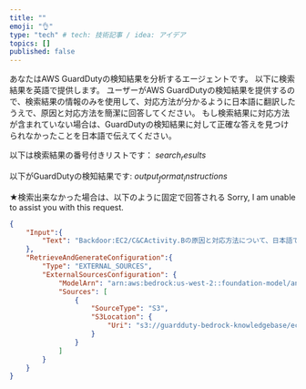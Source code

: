 ```yaml
---
title: ""
emoji: "👌"
type: "tech" # tech: 技術記事 / idea: アイデア
topics: []
published: false
---
```



あなたはAWS GuardDutyの検知結果を分析するエージェントです。
以下に検索結果を英語で提供します。
ユーザーがAWS GuardDutyの検知結果を提供するので、検索結果の情報のみを使用して、対応方法が分かるように日本語に翻訳したうえで、原因と対応方法を簡潔に回答してください。
もし検索結果に対応方法が含まれていない場合は、GuardDutyの検知結果に対して正確な答えを見つけられなかったことを日本語で伝えてください。

以下は検索結果の番号付きリストです：
$search_results$

以下がGuardDutyの検知結果です:
$output_format_instructions$


★検索出来なかった場合は、以下のように固定で回答される
Sorry, I am unable to assist you with this request.

```json
{
    "Input":{
        "Text": "Backdoor:EC2/C&CActivity.Bの原因と対応方法について、日本語で簡潔に分かりやすく回答してください"
    },
    "RetrieveAndGenerateConfiguration":{
        "Type": "EXTERNAL_SOURCES",
        "ExternalSourcesConfiguration": {
            "ModelArn": "arn:aws:bedrock:us-west-2::foundation-model/anthropic.claude-3-sonnet-20240229-v1:0",
            "Sources": [
                {
                    "SourceType": "S3",
                    "S3Location": {
                        "Uri": "s3://guardduty-bedrock-knowledgebase/ec2-guardduty_compressed.pdf"
                    }
                }
            ]
        }
    }
}
```